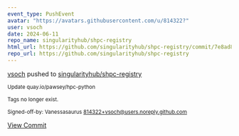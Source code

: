 ```yaml
---
event_type: PushEvent
avatar: "https://avatars.githubusercontent.com/u/814322?"
user: vsoch
date: 2024-06-11
repo_name: singularityhub/shpc-registry
html_url: https://github.com/singularityhub/shpc-registry/commit/7e8ad865ce7fcfd1992238428848e1a5fb6d66da
repo_url: https://github.com/singularityhub/shpc-registry
---
```


<a href='https://github.com/vsoch' target='_blank'>vsoch</a> pushed to <a href='https://github.com/singularityhub/shpc-registry' target='_blank'>singularityhub/shpc-registry</a>

<small>Update quay.io/pawsey/hpc-python

Tags no longer exist.

Signed-off-by: Vanessasaurus <814322+vsoch@users.noreply.github.com></small>

<a href='https://github.com/singularityhub/shpc-registry/commit/7e8ad865ce7fcfd1992238428848e1a5fb6d66da' target='_blank'>View Commit</a>
